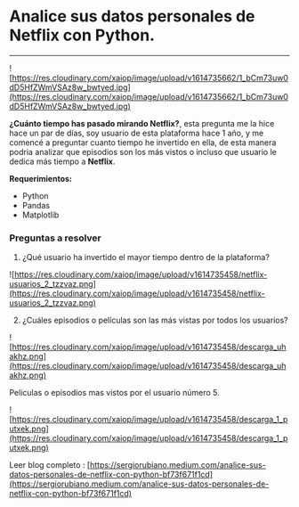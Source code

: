 # Analice sus datos personales de Netflix con Python.

---

![https://res.cloudinary.com/xaiop/image/upload/v1614735662/1_bCm73uw0dD5HfZWmVSAz8w_bwtyed.jpg](https://res.cloudinary.com/xaiop/image/upload/v1614735662/1_bCm73uw0dD5HfZWmVSAz8w_bwtyed.jpg)

**¿Cuánto tiempo has pasado mirando Netflix?**, esta pregunta me la hice hace un par de días, soy usuario de esta plataforma hace 1 año, y me comencé a preguntar cuanto tiempo he invertido en ella, de esta manera podria analizar que episodios son los más vistos o incluso que usuario le dedica más tiempo a **Netflix**.

**Requerimientos:**

- Python
- Pandas
- Matplotlib

### Preguntas a resolver

1. ¿Qué usuario ha invertido el mayor tiempo dentro de la plataforma?

![https://res.cloudinary.com/xaiop/image/upload/v1614735458/netflix-usuarios_2_tzzvaz.png](https://res.cloudinary.com/xaiop/image/upload/v1614735458/netflix-usuarios_2_tzzvaz.png)

2. ¿Cuáles episodios o películas son las más vistas por todos los usuarios?

![https://res.cloudinary.com/xaiop/image/upload/v1614735458/descarga_uhakhz.png](https://res.cloudinary.com/xaiop/image/upload/v1614735458/descarga_uhakhz.png)

Peliculas o episodios mas vistos por el usuario número 5.

![https://res.cloudinary.com/xaiop/image/upload/v1614735458/descarga_1_putxek.png](https://res.cloudinary.com/xaiop/image/upload/v1614735458/descarga_1_putxek.png)

Leer blog completo :  [https://sergiorubiano.medium.com/analice-sus-datos-personales-de-netflix-con-python-bf73f671f1cd](https://sergiorubiano.medium.com/analice-sus-datos-personales-de-netflix-con-python-bf73f671f1cd)